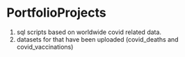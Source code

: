 # PortfolioProjects
1. sql scripts based on worldwide covid related data.
2. datasets for that have been uploaded (covid_deaths and covid_vaccinations)
